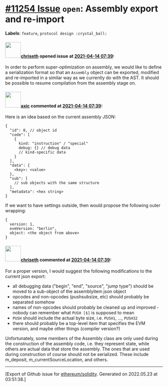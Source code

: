 # [\#11254 Issue](https://github.com/ethereum/solidity/issues/11254) `open`: Assembly export and re-import
**Labels**: `feature`, `protocol design :crystal_ball:`


#### <img src="https://avatars.githubusercontent.com/u/9073706?v=4" width="50">[chriseth](https://github.com/chriseth) opened issue at [2021-04-14 07:39](https://github.com/ethereum/solidity/issues/11254):

In order to perform super-optimization on assembly, we would like to define a serialization format so that an `Assembly` object can be exported, modified and re-imported in a similar way as we currently do with the AST. It should be possible to resume compilation from the assembly stage on.

#### <img src="https://avatars.githubusercontent.com/u/20340?v=4" width="50">[axic](https://github.com/axic) commented at [2021-04-14 07:39](https://github.com/ethereum/solidity/issues/11254#issuecomment-819505733):

Here is an idea based on the current assembly JSON:
```
{
  "id": 0, // object id
  "code": [
    {
      kind: "instruction" / "special"
      debug: {} // debug data
      // kind-specific data
    }
  ],
  "data": {
    <key>: <value>
  },
  "sub": [
    // sub objects with the same structure
  ],
  "metadata": <hex string>
}
```

If we want to have settings outside, then would propose the following outer wrapping:
```
{
  version: 1,
  evmVersion: "berlin",
  object: <the object from above>
}
```

#### <img src="https://avatars.githubusercontent.com/u/9073706?v=4" width="50">[chriseth](https://github.com/chriseth) commented at [2021-04-14 07:39](https://github.com/ethereum/solidity/issues/11254#issuecomment-819692109):

For a proper version, I would suggest the following modifications to the current json export:
 - all debugging data ("begin", "end", "source", "jump type") should be moved to a sub-object of the assemblyitem json object
 - opcodes and non-opcodes (pushsubsize, etc) should probably be separated somehow
 - names of non-opcodes should probably be cleaned up and improved - nobody can remember what `PUSH [$]` is supposed to mean
 - `PUSH` should include the actual byte size, i.e. `PUSH1`, ..., `PUSH32`
 - there should probably be a top-level item that specifies the EVM version, and maybe other things (compiler version?)

Unfortunately, some members of the Assembly class are only used during the construction of the assembly code, i.e. they represent state, while others are actual data that store the assembly.
The ones that are used during construction of course should not be serialized. These include m_deposit, m_currentSourceLocation, and others.


-------------------------------------------------------------------------------



[Export of Github issue for [ethereum/solidity](https://github.com/ethereum/solidity). Generated on 2022.05.23 at 03:51:38.]
